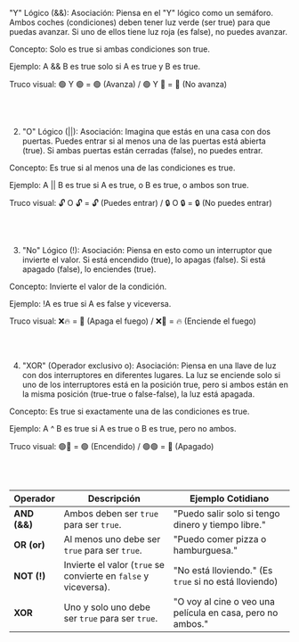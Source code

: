  "Y" Lógico (&&):
Asociación: Piensa en el "Y" lógico como un semáforo. Ambos coches (condiciones) deben tener luz verde (ser true) para que puedas avanzar. Si uno de ellos tiene luz roja (es false), no puedes avanzar.

Concepto: Solo es true si ambas condiciones son true.

Ejemplo: A && B es true solo si A es true y B es true.

Truco visual: 🟢 Y 🟢 = 🟢 (Avanza) / 🟢 Y 🔴 = 🔴 (No avanza)

<br>
<br>

2. "O" Lógico (||):
Asociación: Imagina que estás en una casa con dos puertas. Puedes entrar si al menos una de las puertas está abierta (true). Si ambas puertas están cerradas (false), no puedes entrar.

Concepto: Es true si al menos una de las condiciones es true.

Ejemplo: A || B es true si A es true, o B es true, o ambos son true.

Truco visual: 🔓 O 🔓 = 🔓 (Puedes entrar) / 🔒 O 🔒 = 🔒 (No puedes entrar)

<br>
<br>

3. "No" Lógico (!):
Asociación: Piensa en esto como un interruptor que invierte el valor. Si está encendido (true), lo apagas (false). Si está apagado (false), lo enciendes (true).

Concepto: Invierte el valor de la condición.

Ejemplo: !A es true si A es false y viceversa.

Truco visual: ❌🔥 = 🌊 (Apaga el fuego) / ❌🌊 = 🔥 (Enciende el fuego)

<br>
<br>

4. "XOR" (Operador exclusivo o):
Asociación: Piensa en una llave de luz con dos interruptores en diferentes lugares. La luz se enciende solo si uno de los interruptores está en la posición true, pero si ambos están en la misma posición (true-true o false-false), la luz está apagada.

Concepto: Es true si exactamente una de las condiciones es true.

Ejemplo: A ^ B es true si A es true o B es true, pero no ambos.

Truco visual: 🟢🔴 = 🟢 (Encendido) / 🟢🟢 = 🔴 (Apagado)

<br>
<br>

| Operador     | Descripción | Ejemplo Cotidiano |
|--------------|-------------|-------------------|
| **AND (&&)** | Ambos deben ser `true` para ser `true`. | "Puedo salir solo si tengo dinero y tiempo libre." |
| **OR (or)**  | Al menos uno debe ser `true` para ser `true`. | "Puedo comer pizza o hamburguesa." |
| **NOT (!)**  | Invierte el valor (`true` se convierte en `false` y viceversa). | "No está lloviendo." (Es `true` si no está lloviendo) |
| **XOR**      | Uno y solo uno debe ser `true` para ser `true`. | "O voy al cine o veo una película en casa, pero no ambos." |

